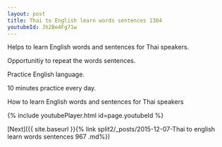 ```yaml
---
layout: post
title: Thai to English learn words sentences 1304 
youtubeId: Jh2Be4Fg71w
---
```

 
 
Helps to learn English words and sentences for Thai speakers.

Opportunitiy to repeat the words sentences. 

Practice English language. 
 
10 minutes practice every day. 
 
How to learn English words and sentences for Thai speakers 
 
{% include youtubePlayer.html id=page.youtubeId %}
 
 
[Next]({{ site.baseurl }}{% link  split2/_posts/2015-12-07-Thai to english learn words sentences 967 .md%})
 
